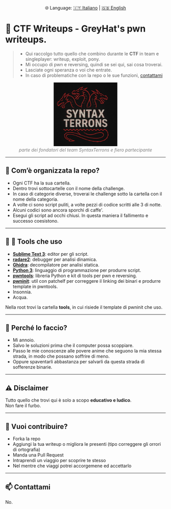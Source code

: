 <p align="center">
  🌐 Language: 
  <a href="README.md">🇮🇹 Italiano</a> | 
  <a href="README.en.md">🇬🇧 English</a>
</p>


# 🚩 CTF Writeups - GreyHat's pwn writeups.

> - Qui raccolgo tutto quello che combino durante le **CTF** in team e singleplayer: writeup, exploit, pony.  
> - Mi occupo di pwn e reversing, quindi se sei qui, sai cosa troverai.  
> - Lasciate ogni speranza o voi che entrate.  
> - In caso di problematiche con la repo o le sue funzioni, [contattami](https://youtu.be/xvFZjo5PgG0?si=fHpPpKrQBXCy53fA)

<p align="center">
  <img src=".imgs/logo.png" alt="Team Logo" width="200"/><br>
  <i><span style="color:gray;">parte dei fondatori del team SyntaxTerrons e fiero partecipante</span></i>
</p>

---

## 📂 Com’è organizzata la repo?

- Ogni CTF ha la sua cartella.  
- Dentro trovi sottocartelle con il nome della challenge.
- In caso di categorie diverse, troverai le challenge sotto la cartella con il nome della categoria.
- A volte ci sono script puliti, a volte pezzi di codice scritti alle 3 di notte.
- Alcuni codici sono ancora sporchi di caffe'.
- Esegui gli script ad occhi chiusi. In questa maniera il fallimento e successo coesistono.

---

## 🔧 🧰 Tools che uso

- **[Sublime Text 3](https://www.sublimetext.com/3)**: editor per gli script.
- **[radare2](https://www.radare.org/r/)**: debugger per analisi dinamica.
- **[Ghidra](https://ghidra-sre.org/)**: decompilatore per analisi statica.
- **[Python 3](https://www.python.org/)**: linguaggio di programmazione per produrre script.
- **[pwntools](https://docs.pwntools.com/en/stable/)**: libreria Python e kit di tools per pwn e reversing.
- **[pwninit](https://github.com/io12/pwninit)**: util con patchelf per correggere il linking dei binari e produrre template in pwntools.
- Insonnia.
- Acqua.

Nella root trovi la cartella **tools**, in cui risiede il template di pwninit che uso.

---
## 🎯 Perché lo faccio?

- Mi annoio.
- Salvo le soluzioni prima che il computer possa scoppiare.
- Passo le mie conoscenze alle povere anime che seguono la mia stessa strada, in modo che possano soffrire di meno.
- Oppure spaventarli abbastanza per salvarli da questa strada di sofferenze binarie.

---

## ⚠️ Disclaimer

Tutto quello che trovi qui è solo a scopo **educativo e ludico**.  
Non fare il furbo.

---

## 🤝 Vuoi contribuire?

- Forka la repo
- Aggiungi la tua writeup o migliora le presenti (tipo correggere gli orrori di ortografia)  
- Manda una Pull Request
- Intraprendi un viaggio per scoprire te stesso
- Nel mentre che viaggi potrei accorgemene ed accettarlo

---

## 📫 Contattami

No.
